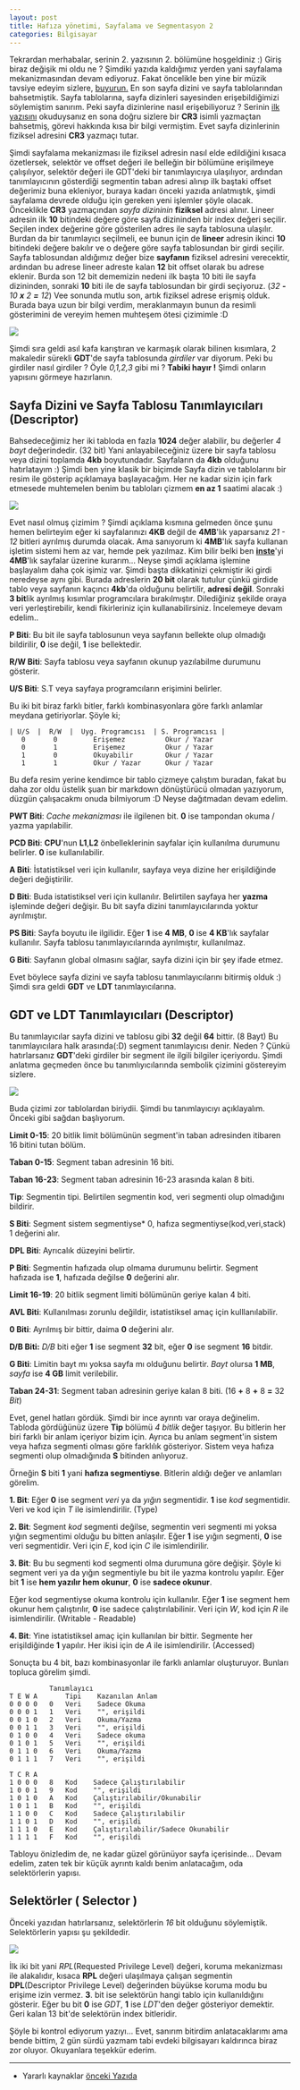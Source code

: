 ```yaml
---
layout: post
title: Hafıza yönetimi, Sayfalama ve Segmentasyon 2
categories: Bilgisayar
---
```


Tekrardan merhabalar, serinin 2. yazısının 2. bölümüne hoşgeldiniz :) Giriş biraz değişik mi oldu ne ? Şimdiki yazıda kaldığımız yerden yani sayfalama mekanizmasından devam ediyoruz. Fakat öncelikle ben yine bir müzik tavsiye edeyim sizlere, [buyurun.](http://www.youtube.com/watch?v=cTjF2_-bneM) En son sayfa dizini ve sayfa tablolarından bahsetmiştik. Sayfa tablolarına, sayfa dizinleri sayesinden erişebildiğimizi söylemiştim sanırım. Peki sayfa dizinlerine nasıl erişebiliyoruz ? Serinin [ilk yazısını](/posts/korumali-mod-ve-i386-mimarisi/) okuduysanız en sona doğru sizlere bir **CR3** isimli yazmaçtan bahsetmiş, görevi hakkında kısa bir bilgi vermiştim. Evet sayfa dizinlerinin fiziksel adresini **CR3** yazmaçı tutar. 

Şimdi sayfalama mekanizması ile fiziksel adresin nasıl elde edildiğini kısaca özetlersek, selektör ve offset değeri ile belleğin bir bölümüne erişilmeye çalışılıyor, selektör değeri ile GDT'deki bir tanımlayıcıya ulaşılıyor, ardından tanımlayıcının gösterdiği segmentin taban adresi alınıp ilk baştaki offset değerimiz buna ekleniyor, buraya kadarı önceki yazıda anlatmıştık, şimdi sayfalama devrede olduğu için gereken yeni işlemler şöyle olacak. Önceklikle **CR3** yazmaçından *sayfa dizininin* **fiziksel** adresi alınır. Lineer adresin ilk **10** bitindeki değere göre sayfa dizininden bir index değeri seçilir. Seçilen index değerine göre gösterilen adres ile sayfa tablosuna ulaşılır. Burdan da bir tanımlayıcı seçilmeli, ee bunun için de **lineer** adresin ikinci **10** bitindeki değere bakılır ve o değere göre sayfa tablosundan bir girdi seçilir. Sayfa tablosundan aldığımız değer bize **sayfanın** fiziksel adresini verecektir, ardından bu adrese lineer adreste kalan **12** bit offset olarak bu adrese eklenir. Burda son 12 bit dememizin nedeni ilk başta 10 biti ile sayfa dizininden, sonraki **10** biti ile de sayfa tablosundan bir girdi seçiyoruz. (*32 **-** 10 **x** 2 **=** 12*) Vee sonunda mutlu son, artık fiziksel adrese erişmiş olduk. Burada baya uzun bir bilgi verdim, meraklanmayın bunun da resimli gösterimini de vereyim hemen muhteşem ötesi çizimimle :D

![](/files/belleksayfalama.png)

Şimdi sıra geldi asıl kafa karıştıran ve karmaşık olarak bilinen kısımlara, 2 makaledir sürekli **GDT**'de sayfa tablosunda *girdiler* var diyorum. Peki bu girdiler nasıl girdiler ? Öyle *0,1,2,3* gibi mi ? **Tabiki hayır !** Şimdi onların yapısını görmeye hazırlanın. 

## Sayfa Dizini ve Sayfa Tablosu Tanımlayıcıları (Descriptor)
Bahsedeceğimiz her iki tabloda en fazla **1024** değer alabilir, bu değerler *4 bayt* değerindedir. (32 bit) Yani anlayabileceğiniz üzere bir sayfa tablosu veya dizini toplamda **4kb** boyutundadır. Sayfaların da **4kb** olduğunu hatırlatayım :) Şimdi ben yine klasik bir biçimde Sayfa dizin ve tablolarını bir resim ile gösterip açıklamaya başlayacağım. Her ne kadar sizin için fark etmesede muhtemelen benim bu tabloları çizmem **en az 1** saatimi alacak :)

![](/files/dizintablogirdisi.png)

Evet nasıl olmuş çizimim ? Şimdi açıklama kısmına gelmeden önce şunu hemen belirteyim eğer ki sayfalarınızı **4KB** değil de **4MB**'lık yaparsanız *21 - 12* bitleri ayrılmış durumda olacak. Ama sanıyorum ki **4MB**'lık sayfa kullanan işletim sistemi hem az var, hemde pek yazılmaz. Kim bilir belki ben [**inste**](/inste/blob/master/READMETR.md)'yi **4MB**'lık sayfalar üzerine kurarım... Neyse şimdi açıklama işlemine başlayalım daha çok işimiz var. Şimdi başta dikkatinizi çekmiştir iki girdi neredeyse aynı gibi. Burada adreslerin **20 bit** olarak tutulur çünkü girdide tablo veya sayfanın kaçıncı **4kb**'da olduğunu belirtilir, **adresi değil**. Sonraki **3 bit**lik ayrılmış kısımlar programcılara bırakılmıştır. Dilediğiniz şekilde oraya veri yerleştirebilir, kendi fikirleriniz için kullanabilirsiniz. İncelemeye devam edelim..

**P Biti**: Bu bit ile sayfa tablosunun veya sayfanın bellekte olup olmadığı bildirilir, **0** ise değil, **1** ise bellektedir.

**R/W Biti**: Sayfa tablosu veya sayfanın okunup yazılabilme durumunu gösterir.

**U/S Biti**: S.T veya sayfaya programcıların erişimini belirler.

Bu iki bit biraz farklı bitler, farklı kombinasyonlara göre farklı anlamlar meydana getiriyorlar. Şöyle ki;

    | U/S  |  R/W  |  Uyg. Programcısı  | S. Programcısı |
	   0       0         Erişemez          Okur / Yazar
	   0       1         Erişemez          Okur / Yazar
	   1       0         Okuyabilir        Okur / Yazar
	   1       1         Okur / Yazar      Okur / Yazar

Bu defa resim yerine kendimce bir tablo çizmeye çalıştım buradan, fakat bu daha zor oldu üstelik şuan bir markdown dönüştürücü olmadan yazıyorum, düzgün çalışacakmı onuda bilmiyorum :D Neyse dağıtmadan devam edelim.

**PWT Biti**: *Cache mekanizması* ile ilgilenen bit. **0** ise tampondan okuma / yazma yapılabilir.

**PCD Biti**: **CPU**'nun **L1**,**L2** önbelleklerinin sayfalar için kullanılma durumunu belirler. **0** ise kullanılabilir.

**A Biti**: İstatistiksel veri için kullanılır, sayfaya veya dizine her erişildiğinde değeri değiştirilir.

**D Biti**: Buda istatistiksel veri için kullanılır. Belirtilen sayfaya her **yazma** işleminde değeri değişir. Bu bit sayfa dizini tanımlayıcılarında yoktur ayrılmıştır.

**PS Biti**: Sayfa boyutu ile ilgilidir. Eğer **1** ise **4 MB**, **0** ise **4 KB**'lık sayfalar kullanılır. Sayfa tablosu tanımlayıcılarında ayrılmıştır, kullanılmaz.

**G Biti**: Sayfanın global olmasını sağlar, sayfa dizini için bir şey ifade etmez.

Evet böylece sayfa dizini ve sayfa tablosu tanımlayıcılarını bitirmiş olduk :) Şimdi sıra geldi **GDT** ve **LDT** tanımlayıcılarına.

## GDT ve LDT Tanımlayıcıları (Descriptor)
Bu tanımlayıcılar sayfa dizini ve tablosu gibi **32** değil **64** bittir. (8 Bayt) Bu tanımlayıcılara halk arasında(:D) segment tanımlayıcısı denir. Neden ? Çünkü hatırlarsanız **GDT**'deki girdiler bir segment ile ilgili bilgiler içeriyordu. Şimdi anlatıma geçmeden önce bu tanımlıyıcılarında sembolik çizimini göstereyim sizlere.

![](/files/segmenttanimla.png)

Buda çizimi zor tablolardan biriydii. Şimdi bu tanımlayıcıyı açıklayalım. Önceki gibi sağdan başlıyorum.

**Limit 0-15**: 20 bitlik limit bölümünün segment'in taban adresinden itibaren 16 bitini tutan bölüm.

**Taban 0-15**: Segment taban adresinin 16 biti.

**Taban 16-23**: Segment taban adresinin 16-23 arasında kalan 8 biti.

**Tip**: Segmentin tipi. Belirtilen segmentin kod, veri segmenti olup olmadığını bildirir.

**S Biti**: Segment sistem segmentiyse* 0, hafıza segmentiyse(kod,veri,stack) 1 değerini alır.

**DPL Biti**: Ayrıcalık düzeyini belirtir.

**P Biti**: Segmentin hafızada olup olmama durumunu belirtir. Segment hafızada ise **1**, hafızada değilse **0** değerini alır.

**Limit 16-19**: 20 bitlik segment limiti bölümünün geriye kalan 4 biti.

**AVL Biti**: Kullanılması zorunlu değildir, istatistiksel amaç için kulllanılabilir.

**0 Biti**: Ayrılmış bir bittir, daima **0** değerini alır.

**D/B Biti:** *D/B* biti eğer **1** ise segment **32** bit, eğer **0** ise segment **16** bitdir.

**G Biti**: Limitin bayt mı yoksa sayfa mı olduğunu belirtir. *Bayt* olursa **1 MB**, *sayfa* ise **4 GB** limit verilebilir.

**Taban 24-31**: Segment taban adresinin geriye kalan 8 biti. (16 **+** 8 **+** 8 **=** 32 *Bit*)

Evet, genel hatları gördük. Şimdi bir ince ayrıntı var oraya değinelim. Tabloda gördüğünüz üzere **Tip** bölümü *4 bitlik* değer taşıyor. Bu bitlerin her biri farklı bir anlam içeriyor bizim için. Ayrıca bu anlam segment'in sistem veya hafıza segmenti olması göre farklılık gösteriyor. Sistem veya hafıza segmenti olup olmadığınıda **S** bitinden anlıyoruz.

Örneğin **S** biti **1** yani **hafıza segmentiyse**. Bitlerin aldığı değer ve anlamları görelim.

**1. Bit**: Eğer **0** ise segment *veri* ya da *yığın* segmentidir. **1** ise *kod* segmentidir. Veri ve kod için *T* ile isimlendirilir. (Type)

**2. Bit**: Segment *kod* segmenti değilse, segmentin veri segmenti mi yoksa yığın segmentimi olduğu bu bitten anlaşılır. Eğer **1** ise yığın segmenti, **0** ise veri segmentidir. Veri için *E*, kod için *C* ile isimlendirilir.

**3. Bit**: Bu bu segmenti kod segmenti olma durumuna göre değişir. Şöyle ki segment veri ya da yığın segmentiyle bu bit ile yazma kontrolu yapılır. Eğer bit **1** ise **hem yazılır hem okunur**, **0** ise **sadece okunur**.

Eğer kod segmentiyse okuma kontrolu için kullanılır. Eğer **1** ise segment hem okunur hem çalıştırılır, **0** ise sadece çalıştırılabilinir. Veri için *W*, kod için *R* ile isimlendirilir. (Writable - Readable)

**4. Bit**: Yine istatistiksel amaç için kullanılan bir bittir. Segmente her erişildiğinde **1** yapılır. Her ikisi için de *A* ile isimlendirilir. (Accessed)

Sonuçta bu 4 bit, bazı kombinasyonlar ile farklı anlamlar oluşturuyor. Bunları topluca görelim şimdi.

			  Tanımlayıcı
	T E W A       Tipi    Kazanılan Anlam
	0 0 0 0   0   Veri    Sadece Okuma
	0 0 0 1   1   Veri    "", erişildi
	0 0 1 0   2   Veri    Okuma/Yazma
	0 0 1 1   3   Veri    "", erişildi
	0 1 0 0   4   Veri    Sadece okuma
	0 1 0 1   5   Veri    "", erişildi
	0 1 1 0   6   Veri    Okuma/Yazma
	0 1 1 1   7   Veri    "", erişildi
	 
	T C R A 
	1 0 0 0   8   Kod    Sadece Çalıştırılabilir
	1 0 0 1   9   Kod    "", erişildi
	1 0 1 0   A   Kod    Çalıştırılabilir/Okunabilir
	1 0 1 1   B   Kod    "", erişildi
	1 1 0 0   C   Kod    Sadece Çalıştırılabilir
	1 1 0 1   D   Kod    "", erişildi
    1 1 1 0   E   Kod    Çalıştırılabilir/Sadece Okunabilir
    1 1 1 1   F   Kod    "", erişildi

Tabloyu önizledim de, ne kadar güzel görünüyor sayfa içerisinde... Devam edelim, zaten tek bir küçük ayrıntı kaldı benim anlatacağım, oda selektörlerin yapısı.

## Selektörler ( Selector )
Önceki yazıdan hatırlarsanız, selektörlerin *16* bit olduğunu söylemiştik. Selektörlerin yapısı şu şekildedir.
	
![](/files/selektoryapi.png)

İlk iki bit yani *RPL*(Requested Privilege Level) değeri, koruma mekanizması ile alakalıdır, kısaca **RPL** değeri ulaşılmaya çalışan segmentin **DPL**(Descriptor Privilege Level) değerinden büyükse koruma modu bu erişime izin vermez. **3**. bit ise selektörün hangi tablo için kullanıldığını gösterir. Eğer bu bit **0** ise *GDT*, **1** ise *LDT*'den değer gösteriyor demektir. Geri kalan 13 bit'de selektörün index bitleridir. 

Şöyle bi kontrol ediyorum yazıyı... Evet, sanırım bitirdim anlatacaklarımı ama bende bittim, 2 gün sürdü yazmam tabi evdeki bilgisayarı kaldırınca biraz zor oluyor. Okuyanlara teşekkür ederim.

----
* Yararlı kaynaklar [önceki Yazıda](/posts/hafiza-yonetimi-sayfalama-ve-segmentasyon-1/)
